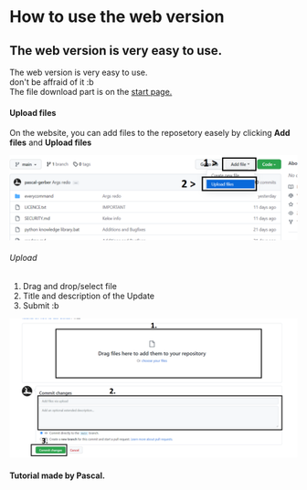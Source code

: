 # How to use the web version

## The web version is very easy to use.

The web version is very easy to use.\
don't be affraid of it :b\
The file download part is on the [start page.](https://github.com/pascal-gerber/Tutorial-on-how-to-use-Github)

#### Upload files

On the website, you can add files to the reposetory easely by clicking **Add files** and **Upload files**

![Random Image](https://github.com/pascal-gerber/Tutorial-on-how-to-use-Github/blob/main/WEB/Upload%20web.PNG)

###### Upload

1. Drag and drop/select file
2. Title and description of the Update
3. Submit :b

![Random Image](https://github.com/pascal-gerber/Tutorial-on-how-to-use-Github/blob/main/WEB/Upload%20web2.PNG)

#### Tutorial made by Pascal.